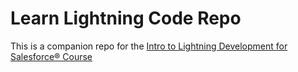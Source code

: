 # Learn Lightning Code Repo
This is a companion repo for the [Intro to Lightning Development for Salesforce® Course](https://www.udemy.com/course/1418070)
